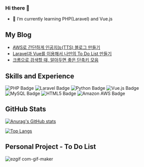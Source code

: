 ### Hi there 👋

- 🌱 I’m currently learning PHP(Laravel) and Vue.js

## My Blog

- <a href="https://bill1224.tistory.com/296">AWS로 간단하게 인공지능(TTS) 블로그 만들기</a>
- <a href="https://bill1224.tistory.com/312">Laravel과 Vue를 이용해서 나만의 To Do List 만들기</a>
- <a href="https://bill1224.tistory.com/267">크롬으로 검색할 때, 알아두면 좋은 단축키 모음</a>
  
  
<!-- ## Skills and Experience
<img src="https://github.com/jongin1004/jongin1004/blob/main/media/Vue.png" width="32" />
<img src="https://github.com/jongin1004/jongin1004/blob/main/media/PHP.png" width="32" />
<img src="https://github.com/jongin1004/jongin1004/blob/main/media/Laravel.png" width="32" />
<img src="https://github.com/jongin1004/jongin1004/blob/main/media/AWS.png" width="32" />
<img src="https://github.com/jongin1004/jongin1004/blob/main/media/Python.png" width="32" /> -->
## Skills and Experience

![PHP Badge](http://img.shields.io/badge/PHP-777BB4.svg?&style=for-the-badge&logo=PHP&logoColor=white)
![Laravel Badge](http://img.shields.io/badge/Laravel-FF2D20.svg?&style=for-the-badge&logo=Laravel&logoColor=white)
![Python Badge](http://img.shields.io/badge/Python-3776AB.svg?&style=for-the-badge&logo=Python&logoColor=white)
![Vue.js Badge](http://img.shields.io/badge/Vue.js-4FC08D.svg?&style=for-the-badge&logo=Vue.js&logoColor=white)
![MySQL Badge](http://img.shields.io/badge/MySQL-4479A1.svg?&style=for-the-badge&logo=MySQL&logoColor=white)
![HTML5 Badge](http://img.shields.io/badge/HTML5-E34F26.svg?&style=for-the-badge&logo=HTML5&logoColor=white)
![Amazon AWS Badge](http://img.shields.io/badge/AWS-232F3E.svg?&style=for-the-badge&logo=AWS&logoColor=white)


## GitHub Stats

[![Anurag's GitHub stats](https://github-readme-stats.vercel.app/api?username=jongin1004&show_icons=true&theme=tokyonight&include_all_commits=true&count_private=true)](https://github.com/anuraghazra/github-readme-stats)

[![Top Langs](https://github-readme-stats.vercel.app/api/top-langs/?username=jongin1004&layout=compact&theme=tokyonight)](https://github.com/anuraghazra/github-readme-stats)



## Personal Project - To Do List 

![ezgif com-gif-maker](https://user-images.githubusercontent.com/65009016/131626790-f08ab2c7-1124-471e-8f73-555417896646.gif)


